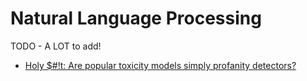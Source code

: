 Natural Language Processing
===========================

TODO - A LOT to add!

* [Holy $#!t: Are popular toxicity models simply profanity detectors?](https://www.surgehq.ai/blog/are-popular-toxicity-models-simply-profanity-detectors)